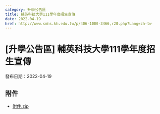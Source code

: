 ```yaml
---
category: 升學公告區
title: 輔英科技大學111學年度招生宣傳
date: 2022-04-19
href: http://www.smhs.kh.edu.tw/p/406-1000-3466,r20.php?Lang=zh-tw
---
```


# [升學公告區] 輔英科技大學111學年度招生宣傳

發布日期：2022-04-19



## 附件

- [附件.zip](https://www.smhs.kh.edu.tw/app/index.php?Action=downloadfile&file=WVhSMFlXTm9MemN4TDNCMFlWOHpNakkyWHpJMU1EazVNRjgxTnpBek9DNTZhWEE9&fname=DGGGROTSYWQO41XX50LKSWHGRK30OOLKDGUWTSKK4125MLVWKPROVTPOUSSSPKPO)
